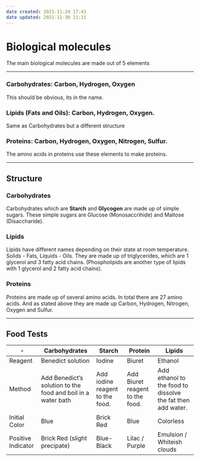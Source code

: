 ```yaml
---
date created: 2021-11-24 17:43
date updated: 2021-11-30 21:31
---
```


# Biological molecules

The main biological molecules are made out of 5 elements

---

### Carbohydrates: Carbon, Hydrogen, Oxygen

This should be obvious, its in the name.

### Lipids (Fats and Oils): Carbon, Hydrogen, Oxygen.

Same as Carbohydrates but a different structure

### Proteins: Carbon, Hydrogen, Oxygen, Nitrogen, Sulfur.

The amino acids in proteins use these elements to make proteins.

---

## Structure

### Carbohydrates

Carbohydrates which are **Starch** and **Glycogen** are made up of simple sugars.
These simple sugars are Glucose (Monosaccrihide) and Maltose (Disaccharide).

### Lipids

Lipids have different names depending on their state at room temperature. Solids - Fats, Liquids - Oils.
They are made up of triglycerides, which are 1 glycerol and 3 fatty acid chains.
(Phospholipids are another type of lipids with 1 glycerol and 2 fatty acid chains).

### Proteins

Proteins are made up of several amino acids.
In total there are 27 amino acids. And as stated above they are made up Carbon, Hydrogen, Nitrogen, Oxygen and Sulfur.

---

## Food Tests

| -                  | Carbohydrates                                                | Starch                          | Protein                         | Lipids                                                      |
| ------------------ | ------------------------------------------------------------ | ------------------------------- | ------------------------------- | ----------------------------------------------------------- |
| Reagent            | Benedict solution                                            | Iodine                          | Biuret                          | Ethanol                                                     |
| Method             | Add Benedict’s solution to the food and boil in a water bath | Add iodine reagent to the food. | Add Biuret reagent to the food. | Add ethanol to the food to dissolve the fat then add water. |
| Initial Color      | Blue                                                         | Brick Red                       | Blue                            | Colorless                                                   |
| Positive Indicator | Brick Red (slight precipate)                                 | Blue-Black                      | Lilac / Purple                  | Emulsion / Whiteish clouds                                  |
